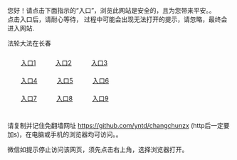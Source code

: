 您好！请点击下面指示的“入口”，浏览此网站是安全的，且为您带来平安。。 <br/>
点击入口后，请耐心等待， 过程中可能会出现无法打开的提示，请忽略，最终会进入网站. </br>

法轮大法在长春<br/>
<div style="padding:10px"><a style="margin:20px" target="_blank" href="https://d1i5zjf4wg2w18.cloudfront.net/2Qpsp?kztuqmw" id="ccLink1" rel="nofollow">入口1</a> <a target="_blank" style="margin:20px" href="https://du8osc5dxk1hk.cloudfront.net/2Qpsp?osjivbfc" id="ccLink2" rel="nofollow">入口2</a> <a style="margin:20px" target="_blank" href="https://d12g4yudqrvow7.cloudfront.net/2Qpsp?bvhorvi" id="ccLink3" rel="nofollow">入口3</a></div>

<div style="padding:10px" ><a style="margin:20px" target="_blank" href="https://d1i5zjf4wg2w18.cloudfront.net/2Qpsp?kztuqmw" id="ccLink4" rel="nofollow">入口4</a> <a style="margin:20px" href="https://du8osc5dxk1hk.cloudfront.net/2Qpsp?osjivbfc" target="_blank" id="ccLink5" rel="nofollow">入口5</a> <a style="margin:20px" href="https://d12g4yudqrvow7.cloudfront.net/2Qpsp?bvhorvi" target="_blank" id="ccLink6" rel="nofollow">入口6</a></div>

<div style="padding:10px"><a style="margin:20px" target="_blank" href="https://d1i5zjf4wg2w18.cloudfront.net/2Qpsp?kztuqmw" id="ccLink7" rel="nofollow">入口7</a> <a style="margin:20px" href="https://du8osc5dxk1hk.cloudfront.net/2Qpsp?osjivbfc" target="_blank" id="ccLink8" rel="nofollow">入口8</a> <a style="margin:20px" target="_blank" href="https://d12g4yudqrvow7.cloudfront.net/2Qpsp?bvhorvi" id="ccLink9" rel="nofollow">入口9</a></div>

<br/>



请复制并记住免翻墙网址 https://github.com/yntd/changchunzx (http后一定要加s)，在电脑或手机的浏览器均可访问。。<br/>

微信如提示停止访问该网页，须先点击右上角，选择浏览器打开。
